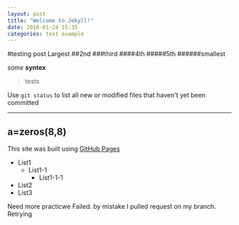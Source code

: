 ```yaml
---
layout: post
title: "Welcome to Jekyll!"
date: 2016-01-24 15:33
categories: test example
---
```

#testing post Largest
##2nd
###third
####4th
#####5th
######smallest

*some*
**syntex**
>tests

Use `git status` to list all new or modified files that haven't yet been committed

---
a=zeros(8,8)
---

This site was built using [GitHub Pages](https://pages.github.com)

- List1
  - List1-1
    - List1-1-1
- List2
- List3

Need more practicwe
Failed. by mistake I pulled request on my branch. Retrying

